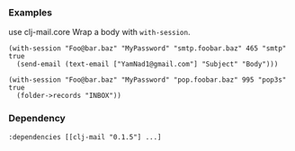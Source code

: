 ### Examples

use clj-mail.core
Wrap a body with `with-session`.

    (with-session "Foo@bar.baz" "MyPassword" "smtp.foobar.baz" 465 "smtp" true
      (send-email (text-email ["YamNad1@gmail.com"] "Subject" "Body")))           

    (with-session "Foo@bar.baz" "MyPassword" "pop.foobar.baz" 995 "pop3s" true
      (folder->records "INBOX"))

### Dependency

`:dependencies [[clj-mail "0.1.5"] ...]`

